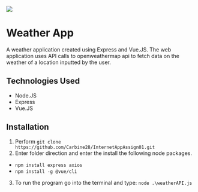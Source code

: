 ![](https://github.com/Carbine28/InternetAppAssign01/blob/main/weatherGif.gif)
# Weather App
A weather application created using Express and Vue.JS. The web application uses API calls to openweathermap api to fetch data on the weather of a location inputted by the user.

## Technologies Used
- Node.JS
- Express
- Vue.JS

## Installation
1. Perform `git clone https://github.com/Carbine28/InternetAppAssign01.git`
2. Enter folder direction and enter the install the following node packages.
- `npm install express axios`
- `npm install -g @vue/cli`
3. To run the program go into the terminal and type: `node .\weatherAPI.js`
